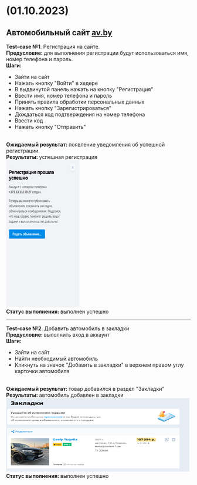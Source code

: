# (01.10.2023)
## Автомобильный сайт [av.by](https://av.by/)

<strong>Test-case №1</strong>. Регистрация на сайте.<br>
<strong>Предусловие: </strong> для выполнения регистрации будут использоваться имя, номер телефона и пароль.<br>
<strong>Шаги: </strong><br>
<ul>
    <li>Зайти на сайт</li>
    <li>Нажать кнопку "Войти" в хедере</li>
    <li>В выдвинутой панель нажать на кнопку "Регистрация"</li>
    <li>Ввести имя, номер телефона и пароль</li>
    <li>Принять правила обработки персональных данных</li>
    <li>Нажать кнопку "Зарегистрироваться"</li>
    <li>Дождаться код подтверждения на номер телефона</li>
    <li>Ввести код</li>
    <li>Нажать кнопку "Отправить"</li>
</ul><br>
<strong>Ожидаемый результат: </strong>появление уведомления об успешной регистрации.<br>
<strong>Результаты: </strong>успешная регистрация<br>
<img width="200" height="400" src="registration.jpg"/><br>
<strong>Статус выполнения: </strong>выполнен успешно<br>
<hr>


<strong>Test-case №2</strong>. Добавить автомобиль в закладки<br>
<strong>Предусловие: </strong> выполнить вход в аккаунт<br>
<strong>Шаги: </strong><br>
<ul>
    <li>Зайти на сайт</li>
    <li>Найти необходимый автомобиль</li>
    <li>Кликнуть на значок "Добавить в закладки" в верхнем правом углу карточки автомобиля</li>
</ul><br>
<strong>Ожидаемый результат: </strong>товар добавился в раздел "Закладки"<br>
<strong>Результаты: </strong>автомобиль добавлен в закладки<br>
<img width="500" height="200" src="mark.jpg"/><br>
<strong>Статус выполнения: </strong>выполнен успешно<br>
